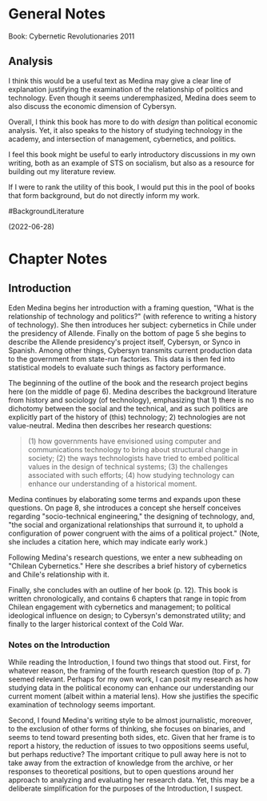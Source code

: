 # General Notes

Book: Cybernetic Revolutionaries 2011

## Analysis

I think this would be a useful text as Medina may give a clear line of explanation justifying the examination of the relationship of politics and technology. Even though it seems underemphasized, Medina does seem to also discuss the economic dimension of Cybersyn.

Overall, I think this book has more to do with *design* than political economic analysis. Yet, it also speaks to the history of studying technology in the academy, and intersection of management, cybernetics, and politics.

I feel this book might be useful to early introductory discussions in my own writing, both as an example of STS on socialism, but also as a resource for building out my literature review.

If I were to rank the utility of this book, I would put this in the pool of books that form background, but do not directly inform my work.

\#BackgroundLiterature

(2022-06-28)

# Chapter Notes

## Introduction

Eden Medina begins her introduction with a framing question, "What is the relationship of technology and politics?" (with reference to writing a history of technology). She then introduces her subject: cybernetics in Chile under the presidency of Allende. Finally on the bottom of page 5 she begins to describe the Allende presidency's project itself, Cybersyn, or Synco in Spanish. Among other things, Cybersyn transmits current production data to the government from state-run factories. This data is then fed into statistical models to evaluate such things as factory performance.

The beginning of the outline of the book and the research project begins here (on the middle of page 6). Medina describes the background literature from history and sociology (of technology), emphasizing that 1) there is no dichotomy between the social and the technical, and as such politics are explicitly part of the history of (this) technology; 2) technologies are not value-neutral. Medina then describes her research questions:

> (1) how governments have envisioned using computer and communications technology to bring about structural change in society;
> (2) the ways technologists have tried to embed political values in the design of technical systems;
> (3) the challenges associated with such efforts;
> (4) how studying technology can enhance our understanding of a historical moment.

Medina continues by elaborating some terms and expands upon these questions. On page 8, she introduces a concept she herself conceives regarding "socio-technical engineering," the designing of technology, and, "the social and organizational relationships that surround it, to uphold a configuration of power congruent with the aims of a political project." (Note, she includes a citation here, which may indicate early work.)

Following Medina's research questions, we enter a new subheading on "Chilean Cybernetics." Here she describes a brief history of cybernetics and Chile's relationship with it.

Finally, she concludes with an outline of her book (p. 12). This book is written chronologically, and contains 6 chapters that range in topic from Chilean engagement with cybernetics and management; to political ideological influence on design; to Cybersyn's demonstrated utility; and finally to the larger historical context of the Cold War.

### Notes on the Introduction

While reading the Introduction, I found two things that stood out. First, for whatever reason, the framing of the fourth research question (top of p. 7) seemed relevant. Perhaps for my own work, I can posit my research as how studying data in the political economy can enhance our understanding our current moment (albeit within a material lens). How she justifies the specific examination of technology seems important.

Second, I found Medina's writing style to be almost journalistic, moreover, to the exclusion of other forms of thinking, she focuses on binaries, and seems to tend toward presenting both sides, etc. Given that her frame is to report a history, the reduction of issues to two oppositions seems useful, but perhaps reductive? The important critique to pull away here is not to take away from the extraction of  knowledge from the archive, or her responses to theoretical positions, but to open questions around her approach to analyzing and evaluating her research data. Yet, this may be a deliberate simplification for the purposes of the Introduction, I suspect.
